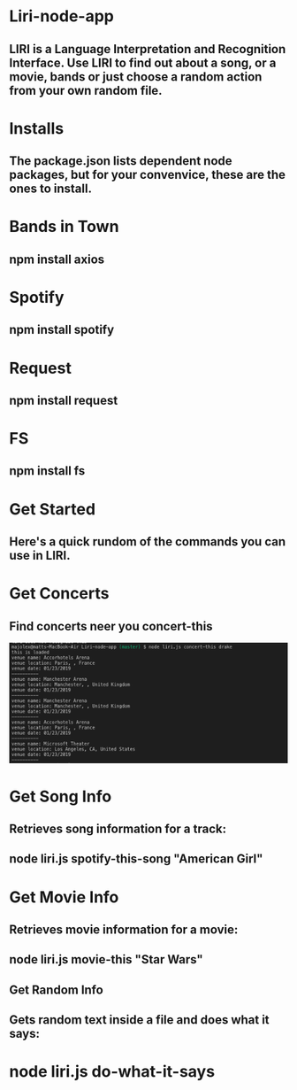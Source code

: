 # Liri-node-app

## LIRI is a Language Interpretation and Recognition Interface. Use LIRI to find out about a song, or a movie, bands or just choose a random action from your own random file.

# Installs
## The package.json lists dependent node packages, but for your convenvice, these are the ones to install.

# Bands in Town 
## npm install axios

# Spotify
## npm install spotify

# Request
## npm install request

# FS
## npm install fs

# Get Started
## Here's a quick rundom of the commands you can use in LIRI.

# Get Concerts
## Find concerts neer you concert-this 
![](images/concert.png)

# Get Song Info
## Retrieves song information for a track:

## node liri.js spotify-this-song "American Girl"

# Get Movie Info
## Retrieves movie information for a movie:

## node liri.js movie-this "Star Wars"

## Get Random Info
## Gets random text inside a file and does what it says:

# node liri.js  do-what-it-says